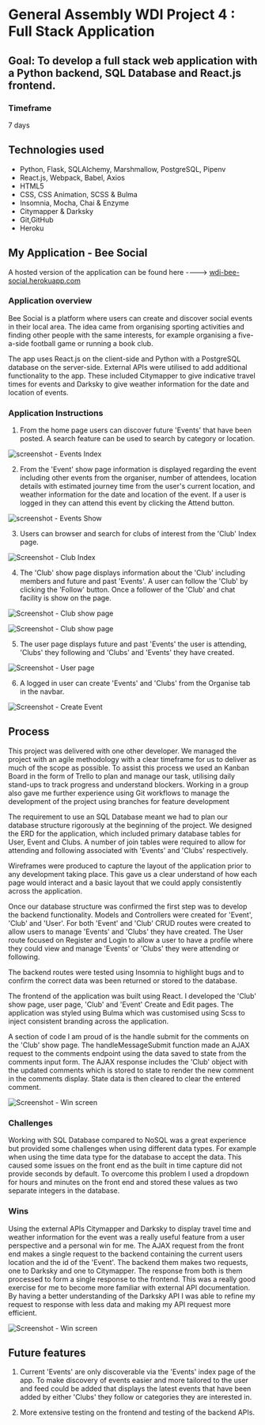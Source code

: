 # General Assembly WDI Project 4 : Full Stack Application

## Goal: To develop a full stack web application with a Python backend, SQL Database and React.js frontend.
### Timeframe
7 days

## Technologies used

* Python, Flask, SQLAlchemy, Marshmallow, PostgreSQL, Pipenv
* React.js, Webpack, Babel, Axios
* HTML5
* CSS, CSS Animation, SCSS & Bulma
* Insomnia, Mocha, Chai & Enzyme
* Citymapper & Darksky
* Git,GitHub
* Heroku

## My Application - Bee Social

A hosted version of the application can be found here ----> [wdi-bee-social.herokuapp.com](https://wdi-bee-social.herokuapp.com/)

### Application overview
Bee Social is a platform where users can create and discover social events in their local area. The idea came from organising sporting activities and finding other people with the same interests, for example organising a five-a-side football game or running a book club.

The app uses React.js on the client-side and Python with a PostgreSQL database on the server-side. External APIs were utilised to add additional functionality to the app. These included Citymapper to give indicative travel times for events and Darksky to give weather information for the date and location of events.

### Application Instructions
1. From the home page users can discover future 'Events' that have been posted. A search feature can be used to search by category or location.

![screenshot - Events Index](https://user-images.githubusercontent.com/39096986/54692788-77f21780-4b1d-11e9-8c52-9d3035824106.png)

2. From the 'Event' show page information is displayed regarding the event including other events from the organiser, number of attendees, location details with estimated journey time from the user's current location, and weather information for the date and location of the event. If a user is logged in they can attend this event by clicking the Attend button.

![screenshot - Events Show](https://user-images.githubusercontent.com/39096986/54692638-38c3c680-4b1d-11e9-8c31-06b6b487c63a.png)

3. Users can browser and search for clubs of interest from the 'Club' Index page.

![Screenshot - Club Index](https://user-images.githubusercontent.com/39096986/54692484-02864700-4b1d-11e9-8435-dbe8b779a8d4.png)

4. The 'Club' show page displays information about the 'Club' including members and future and past 'Events'. A user can follow the 'Club' by clicking the 'Follow' button. Once a follower of the 'Club' and chat facility is show on the page.

![Screenshot - Club show page](https://user-images.githubusercontent.com/39096986/54692289-af13f900-4b1c-11e9-8e8b-b8536d7289a2.png)

![Screenshot - Club show page](https://user-images.githubusercontent.com/39096986/54694303-ef28ab00-4b1f-11e9-9605-7d41dc428557.png)

5. The user page displays future and past 'Events' the user is attending, 'Clubs' they following and 'Clubs' and 'Events' they have created.

![Screenshot - User page](https://user-images.githubusercontent.com/39096986/54692985-c9020b80-4b1d-11e9-9fe4-9a9a80ecd57e.png)

6. A logged in user can create 'Events' and 'Clubs' from the Organise tab in the navbar.

![Screenshot - Create Event](https://user-images.githubusercontent.com/39096986/54681591-aa434b00-4b04-11e9-93d1-c5eb7bf80dc4.png)


## Process

This project was delivered with one other developer. We managed the project with an agile methodology with a clear timeframe for us to deliver as much of the scope as possible. To assist this process we used an Kanban Board in the form of Trello to plan and manage our task, utilising daily stand-ups to track progress and understand blockers. Working in a group also gave me further experience using Git workflows to manage the development of the project using branches for feature development

The requirement to use an SQL Database meant we had to plan our database structure rigorously at the beginning of the project. We designed the ERD for the application, which included primary database tables for User, Event and Clubs. A number of join tables were required to allow for attending and following associated with 'Events' and 'Clubs' respectively.

Wireframes were produced to capture the layout of the application prior to any development taking place. This gave us a clear understand of how each page would interact and a basic layout that we could apply consistently across the application.

Once our database structure was confirmed the first step was to develop the backend functionality. Models and Controllers were created for 'Event', 'Club' and 'User'. For both 'Event' and 'Club' CRUD routes were created to allow users to manage 'Events' and 'Clubs' they have created. The User route focused on Register and Login to allow a user to have a profile where they could view and manage 'Events' or 'Clubs' they were attending or following.

The backend routes were tested using Insomnia to highlight bugs and to confirm the correct data was been returned or stored to the database.

The frontend of the application was built using React. I developed the 'Club' show page, user page, 'Club' and 'Event' Create and Edit pages. The application was styled using Bulma which was customised using Scss to inject consistent branding across the application.

A section of code I am proud of is the handle submit for the comments on the 'Club' show page. The handleMessageSubmit function made an AJAX request to the comments endpoint using the data saved to state from the comments input form. The AJAX response includes the 'Club' object with the updated comments which is stored to state to render the new comment in the comments display. State data is then cleared to clear the entered comment.

![Screenshot - Win screen](https://user-images.githubusercontent.com/39096986/54693390-7543f200-4b1e-11e9-8785-0b4aa1132504.png)

### Challenges
Working with SQL Database compared to NoSQL was a great experience but provided some challenges when using different data types. For example when using the time data type for the database to accept the data. This caused some issues on the front end as the built in time capture did not provide seconds by default. To overcome this problem I used a dropdown for hours and minutes on the front end and stored these values as two separate integers in the database.

### Wins
Using the external APIs Citymapper and Darksky to display travel time and weather information for the event was a really useful feature from a user perspective and a personal win for me. The AJAX request from the front end makes a single request to the backend containing the current users location and the id of the 'Event'. The backend them makes two requests, one to Darksky and one to Citymapper. The response from both is them processed to form a single response to the frontend. This was a really good exercise for me to become more familiar with external API documentation. By having a better understanding of the Darksky API I was able to refine my request to response with less data and making my API request more efficient.

![Screenshot - Win screen](https://user-images.githubusercontent.com/39096986/54695822-9575b000-4b22-11e9-9013-47cd25063dfc.png)

## Future features
1. Current 'Events' are only discoverable via the 'Events' index page of the app. To make discovery of events easier and more tailored to the user and feed could be added that displays the latest events that have been added by either 'Clubs' they follow or categories they are interested in.

2. More extensive testing on the frontend and testing of the backend APIs.
